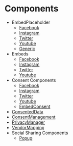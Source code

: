 # Components

* EmbedPlaceholder
  * [Facebook](EmbedFacebookPlaceholder#placeholder-component-for-facebook-embeds)
  * [Instagram](EmbedInstagramPlaceholder#placeholder-component-for-instagram-embeds)
  * [Twitter](EmbedTwitterPlaceholder#placeholder-component-for-twitter-embeds)
  * [Youtube](EmbedYoutubePlaceholder#placeholder-component-for-youtube-embeds)
  * [Generic](EmbedPlaceholder#placeholder-component-for-generic-embeds)
* Embeds
  * [Facebook](EmbedFacebook#component-for-facebook-embeds)
  * [Instagram](EmbedInstagram#component-for-instagram-embeds)
  * [Twitter](EmbedTwitter#component-for-twitter-embeds)
  * [Youtube](EmbedYoutube#component-for-youtube-embeds)
* Consent Components
  * [Facebook](EmbedFacebookConsent#consent-component-for-facebook-embeds)
  * [Instagram](EmbedInstagramConsent#consent-component-for-instagram-embeds)
  * [Twitter](EmbedTwitterConsent#consent-component-for-twitter-embeds)
  * [Youtube](EmbedYoutubeConsent#consent-component-for-youtube-embeds)
  * [EmbedConsent](EmbedConsent#consent-component-for-general-use)
* [ConsentedData](ConsentedData#consented-data-component)
* [ConsentManagement](ConsentManagement#consent-management-component)
* [PrivacyManager](PrivacyManager#privacymanager-component)
* [VendorMapping](VendorMapping#vendormapping-component)
* Social Sharing Components
   * [Popup](SocialSharingPopup)
